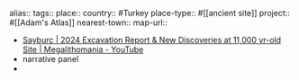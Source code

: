 alias::
tags::
place::
country:: #Turkey 
place-type:: #[[ancient site]] project:: #[[Adam's Atlas]] 
nearest-town::
map-url::

- [Sayburç | 2024 Excavation Report & New Discoveries at 11,000 yr-old Site | Megalithomania - YouTube](https://www.youtube.com/watch?v=1uXO_qN2ucU)
- narrative panel
-